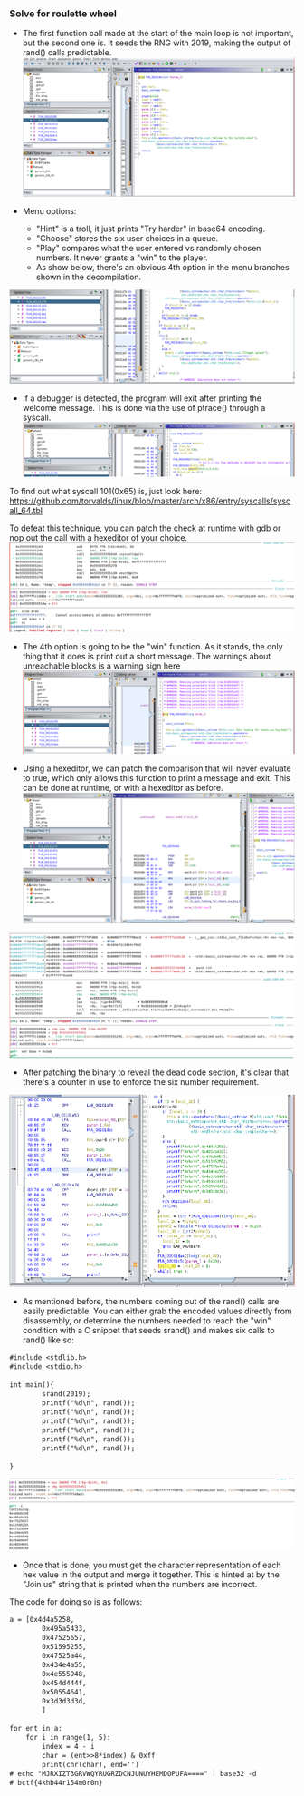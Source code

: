 ### Solve for roulette wheel

* The first function call made at the start of the main loop is not important,
but the second one is. It seeds the RNG with 2019, making the output of rand() calls predictable.
![rng-seed failed](img/rng-seed.png)

* Menu options:
	- "Hint" is a troll, it just prints "Try harder" in base64 encoding.
	- "Choose" stores the six user choices in a queue.
	- "Play" compares what the user entered vs randomly chosen numbers. 
	It never grants a "win" to the player.
	- As show below, there's an obvious 4th option in the menu branches shown in the decompilation.
	
![4th-option.png failed](img/4th-option.png)

* If a debugger is detected, the program will exit after printing the welcome message.
This is done via the use of ptrace() through a syscall.
![syscall.png failed](img/syscall.png)

To find out what syscall 101(0x65) is, just look here: https://github.com/torvalds/linux/blob/master/arch/x86/entry/syscalls/syscall_64.tbl

To defeat this technique, you can patch the check at runtime with gdb or nop out the call with a hexeditor of your choice.
![gdb.png failed](img/gdb.png)

* The 4th option is going to be the "win" function. As it stands, the only thing that it does is print out a short message.
The warnings about unreachable blocks is a warning sign here
![hint.png failed](img/hint.png)

* Using a hexeditor, we can patch the comparison that will never evaluate to true, which only allows this function
to print a message and exit. This can be done at runtime, or with a hexeditor as before.
![railroad.png failed](img/railroad.png)

![gdb2.png failed](img/gdb2.png)


* After patching the binary to reveal the dead code section,
it's clear that there's a counter in use to enforce the six number requirement.

![counter.png failed](img/counter.png)



* As mentioned before, the numbers coming out of the rand() calls are easily predictable.
You can either grab the encoded values directly from disassembly, or determine the numbers needed to reach the "win" condition
with a C snippet that seeds srand() and makes six calls to rand() like so:
```
#include <stdlib.h>
#include <stdio.h>

int main(){
        srand(2019);
        printf("%d\n", rand());
        printf("%d\n", rand());
        printf("%d\n", rand());
        printf("%d\n", rand());
        printf("%d\n", rand());
        printf("%d\n", rand());

}
```
![numbers.png failed](img/numbers.png)


* Once that is done, you must get the character representation of each hex value in the output and merge it together.
This is hinted at by the "Join us" string that is printed when the numbers are incorrect.

The code for doing so is as follows:
```
a = [0x4d4a5258,
        0x495a5433,
        0x47525657,
        0x51595255,
        0x47525a44,
        0x434e4a55,
        0x4e555948,
        0x454d444f,
        0x50554641,
        0x3d3d3d3d,
        ]

for ent in a:
    for i in range(1, 5):
        index = 4 - i
        char = (ent>>8*index) & 0xff
        print(chr(char), end='')
# echo "MJRXIZT3GRVWQYRUGRZDCNJUNUYHEMDOPUFA====" | base32 -d
# bctf{4khb44r154m0r0n}
```



